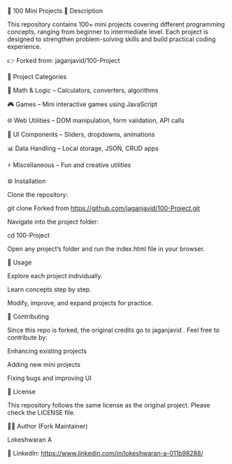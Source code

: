 🎯 100 Mini Projects
📖 Description

This repository contains 100+ mini projects covering different programming concepts, ranging from beginner to intermediate level. Each project is designed to strengthen problem-solving skills and build practical coding experience.

👉 Forked from: jaganjavid/100-Project

📂 Project Categories

🧮 Math & Logic – Calculators, converters, algorithms

🎮 Games – Mini interactive games using JavaScript

🌐 Web Utilities – DOM manipulation, form validation, API calls

🎨 UI Components – Sliders, dropdowns, animations

📊 Data Handling – Local storage, JSON, CRUD apps

⚡ Miscellaneous – Fun and creative utilities

⚙️ Installation

Clone the repository:

git clone Forked from https://github.com/jaganjavid/100-Project.git


Navigate into the project folder:

cd 100-Project


Open any project’s folder and run the index.html file in your browser.

🚀 Usage

Explore each project individually.

Learn concepts step by step.

Modify, improve, and expand projects for practice.

🤝 Contributing

Since this repo is forked, the original credits go to jaganjavid
.
Feel free to contribute by:

Enhancing existing projects

Adding new mini projects

Fixing bugs and improving UI

📜 License

This repository follows the same license as the original project. Please check the LICENSE file.

👨‍💻 Author (Fork Maintainer)

Lokeshwaran A

💼 LinkedIn: https://www.linkedin.com/in/lokeshwaran-a-011b98288/
